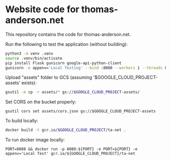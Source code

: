 # Website code for thomas-anderson.net

This repository contains the code for thomas-anderson.net. 

Run the following to test the application (without building):

```bash
python3 -m venv .venv
source .venv/bin/activate
pip install Flask gunicorn google-api-python-client
gunicorn -e appenv='Local Testing' --bind :8080 --workers 1 --threads 8 core:site
```

Upload "assets" folder to GCS (assuming '$GOOGLE_CLOUD_PROJECT-assets' exists):

```bash
gsutil -m cp -r assets/* gs://$GOOGLE_CLOUD_PROJECT-assets/
```

Set CORS on the bucket properly:

```
gsutil cors set assets/cors.json gs://$GOOGLE_CLOUD_PROJECT-assets
```

To build locally:

```bash
docker build -t gcr.io/$GOOGLE_CLOUD_PROJECT/ta-net .
```
To run docker image locally:

```
PORT=8080 && docker run -p 8080:${PORT} -e PORT=${PORT} -e appenv='Local Test' gcr.io/${GOOGLE_CLOUD_PROJECT}/ta-net
```

